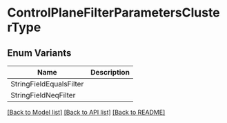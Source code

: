 # ControlPlaneFilterParametersClusterType

## Enum Variants

| Name | Description |
|---- | -----|
| StringFieldEqualsFilter |  |
| StringFieldNeqFilter |  |

[[Back to Model list]](../README.md#documentation-for-models) [[Back to API list]](../README.md#documentation-for-api-endpoints) [[Back to README]](../README.md)


